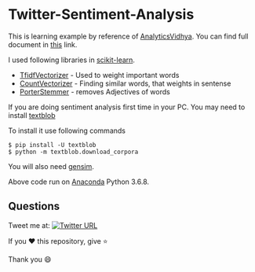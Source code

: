 # Twitter-Sentiment-Analysis
This is learning example by reference of [AnalyticsVidhya](https://www.analyticsvidhya.com/). You can find full document in [this](https://www.analyticsvidhya.com/blog/2018/02/the-different-methods-deal-text-data-predictive-python/) link.

I used following libraries in [scikit-learn](http://scikit-learn.org/).

- [TfidfVectorizer](https://scikit-learn.org/stable/modules/generated/sklearn.feature_extraction.text.TfidfVectorizer.html) - Used to weight important words
- [CountVectorizer](https://scikit-learn.org/stable/modules/generated/sklearn.feature_extraction.text.CountVectorizer.html) - Finding similar words, that weights in sentense
- [PorterStemmer](http://www.nltk.org/howto/stem.html) - removes Adjectives of words

If you are doing sentiment analysis first time in your PC. You may need to install [textblob](https://textblob.readthedocs.io/en/dev/install.html)

To install it use following commands

`$ pip install -U textblob`<br>
`$ python -m textblob.download_corpora`

You will also need [gensim](https://anaconda.org/anaconda/gensim).

Above code run on [Anaconda](https://anaconda.org/) Python 3.6.8.

## Questions

Tweet me at: 
[![Twitter URL](https://img.shields.io/badge/Twitter-@krunal3kapadiya-blue.svg?style=for-the-badge)](https://twitter.com/krunal3kapadiya)

If you :heart: this repository, give :star:  

Thank you :smile:
